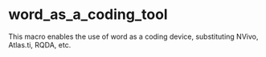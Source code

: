 # word_as_a_coding_tool
This macro enables the use of word as a coding device, substituting NVivo, Atlas.ti, RQDA, etc. 
